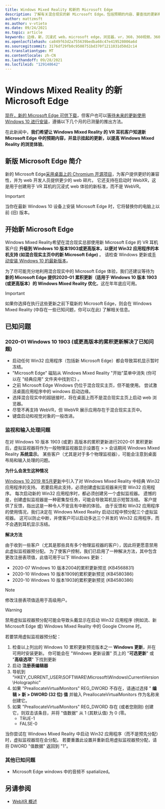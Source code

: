 ```yaml
---
title: Windows Mixed Reality 和新的 Microsoft Edge
description: 了解有关混合现实的新 Microsoft Edge，包括预期的内容、要查找的更新和已知问题。
author: mattzmsft
ms.author: v-vtieto
ms.date: 09/24/2021
ms.topic: article
keywords: 边缘，新，沉浸式 web，microsoft edge，浏览器，vr，360，360视频，360 viewer，webxr，webvr
ms.openlocfilehash: ca849f63d2a755639bedba68c47e419528006a6d
ms.sourcegitcommit: 3176df29fb0c9508751bd370f1211031d50d2c14
ms.translationtype: MT
ms.contentlocale: zh-CN
ms.lasthandoff: 09/28/2021
ms.locfileid: "129148642"
---
```

# <a name="the-new-microsoft-edge-for-windows-mixed-reality"></a>Windows Mixed Reality 的新 Microsoft Edge

[现在，新的 Microsoft Edge 可供下载](https://blogs.windows.com/windowsexperience/?p=173496)，但客户也可以[等待未来的更新使用 Windows 10 进行安装](https://blogs.windows.com/msedgedev/2020/01/15/upgrading-new-microsoft-edge-79-chromium/)，遵循以下几个月的已测量的推出方法。 

在此新闻中，**我们希望让 Windows Mixed Reality 的 VR 耳机客户知道新 Microsoft Edge 中的预期内容，并显示挂起的更新，以提高 Windows Mixed Reality 的浏览体验**。

## <a name="introducing-the-new-microsoft-edge"></a>新版 Microsoft Edge 简介

新的 Microsoft Edge[采用桌面上的 Chromium 开源项目](https://blogs.windows.com/windowsexperience/2018/12/06/microsoft-edge-making-the-web-better-through-more-open-source-collaboration/)，为客户提供更好的兼容性，并为 web 开发人员提供更少的 web 碎片。 它还支持在启动时 WebXR，这是用于创建用于 VR 耳机的沉浸式 web 体验的新标准，而不是 WebVR。

>[!IMPORTANT]
>当你在最新 Windows 10 设备上安装 Microsoft Edge 时，它将替换你的电脑上以前 (旧) 版本。

## <a name="getting-ready-for-the-new-microsoft-edge"></a>开始新 Microsoft Edge

Windows Mixed Reality希望在混合现实总部使用新 Microsoft Edge 的 VR 耳机客户应 **升级到 Windows 10 版本1903或更高版本，以便对 Win32 应用程序的本机支持 (如混合现实主页中的新 Microsoft Edge)** 。 请检查 Windows 更新或[手动安装 Windows 10 的最新版本](https://www.microsoft.com/en-us/software-download/windows10)。

为了尽可能充分地利用混合现实中的 Microsoft Edge 体验，我们还建议等待为 **新的 Microsoft Edge 提供2020-01 累积更新（适用于 Windows 10 版本 1903 (或更高版本）的 Windows Mixed Reality 优化**，这在年年底应可用。

>[!IMPORTANT]
>如果你选择在执行这些更新之前下载新的 Microsoft Edge，则会在 Windows Mixed Reality (中存在一些已知问题，你可以在此) 了解相关信息。

## <a name="known-issues"></a>已知问题

### <a name="known-issues-resolved-by-the-2020-01-cumulative-update-for-windows-10-version-1903-or-later"></a>2020-01 Windows 10 1903 (或更高版本的累积更新解决了已知问题) 

- 启动任何 Win32 应用程序（包括新 Microsoft Edge）都会导致耳机显示暂时冻结。
- "Microsoft Edge" 磁贴从 Windows Mixed Reality "开始"菜单中消失 (你可以在 "经典应用" 文件夹中找到它) 。
- 之前 Microsoft Edge Windows 仍位于混合现实主页，但不能使用。 尝试激活桌面应用程序中的 windows 启动边缘。
- 选择混合现实中的超链接时，将在桌面上而不是混合现实主页上启动 web 浏览器。
- 尽管不再支持 WebVR，但 WebVR 展示应用存在于混合现实主页中。
- 键盘启动和视觉对象的一般改进。

### <a name="monitor-and-input-handling-issues"></a>监视和输入处理问题

在对 Windows 10 版本 1903 (或更) 高版本的累积更新进行2020-01 累积更新后，虚拟监视器将作为一般物理监视器显示设置在 > > 会话期间 Windows Mixed Reality **系统显示**。 某些客户（尤其是对于多个物理监视器），可能会注意到桌面布局和输入处理的问题。

**为什么会发生这种情况**

[Windows 10 2019 年5月更新](/windows/mixed-reality/enthusiast-guide/release-notes-may-2019)中引入了对 Windows Mixed Reality 中经典 Win32 应用程序的支持。 若要启用此支持，必须创建虚拟监视器来托管 Win32 应用程序。 每次启动新的 Win32 应用程序时，都必须创建另一个虚拟监视器。 遗憾的是，创建虚拟监视器是一种密集型任务，可能会导致耳机显示短暂冻结。 客户提供了反馈，指出这是一种令人不安且有中断的体验。 由于反馈和 Win32 应用程序的使用情况，我们决定在 Windows Mixed Reality 启动过程中预分配三个虚拟监视器。 这可以防止中断，并使客户可以启动多达三个并发的 Win32 应用程序，而不会遇到耳机显示冻结。

**解决方法**

由于收到一些客户（尤其是那些具有多个物理监视器的客户），因此将更愿意禁用此虚拟监视器预分配。 为了使客户控制，我们已启用了一种解决方法，其中包含更改注册表项值，此值可用于以下 Windows 更新：

- 2020-07 Windows 10 版本2004的累积更新预览 (KB4568831) 
- 2020-10 Windows 10 版本1909的累积更新预览 (KB4580386) 
- 2020-10 Windows 10 版本1903的累积更新预览 (KB4580386) 

>[!NOTE]
>修改注册表项值适用于高级用户。

>[!WARNING]
>禁用虚拟监视器预分配可能会导致头戴显示在启动 Win32 应用程序 (例如流、新 Microsoft Edge 或) Windows Mixed Reality 中的 Google Chrome 时。

若要禁用虚拟监视器预分配：
1. 检查以上列出的 Windows 10 累积更新预览版本之一 **Windows 更新**，并在可用时安装更新。 你可能会在 "Windows 更新设置" 页上的 "**可选更新**" 或 "**高级选项**" 下找到更新
2. 启动 **注册表编辑器**
3. 导航到 "HKEY_CURRENT_USER\SOFTWARE\Microsoft\Windows\CurrentVersion\Holographic\"
4. 如果 "PreallocateVirtualMonitors" REG_DWORD 不存在，请通过选择 " **编辑 > 新 > DWORD (32 位) 值** 并输入 PreallocateVirtualMonitors 作为名称来创建它。
5. 如果 "PreallocateVirtualMonitors" REG_DWORD 存在 (或者您刚刚) 创建它，则双击该条目，并将 "值数据" 从 1 (其默认值) 为 0 (零。
    * TRUE-1
    * FALSE-0

当你尝试在 Windows Mixed Reality 中启动 Win32 应用程序（而不是预先分配）时，虚拟监视器现在会分配。 若要重置此设置并重新启用虚拟监视器预分配，请将 DWORD "值数据" 返回到 "1"。

### <a name="other-known-issues"></a>其他已知问题

-   Microsoft Edge windows 中的音频不 spatialized。

## <a name="see-also"></a>另请参阅

* [WebXR 概述](../develop/javascript/webxr-overview.md)